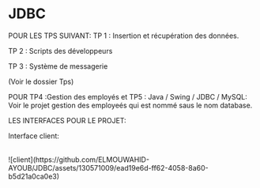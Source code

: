 # JDBC 
POUR LES TPS SUIVANT:
TP 1 : Insertion et récupération des données.

TP 2 : Scripts des développeurs

TP 3 : Système de messagerie

(Voir le dossier Tps)

POUR TP4 :Gestion des employés et TP5 : Java / Swing / JDBC / MySQL:
Voir le projet gestion des employeés qui est nommé saus le nom  database.


LES INTERFACES POUR LE PROJET:



Interface client:

<br>
![client](https://github.com/ELMOUWAHID-AYOUB/JDBC/assets/130571009/ead19e6d-ff62-4058-8a60-b5d21a0ca0e3)

